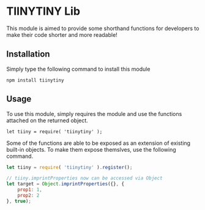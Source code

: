 TIINYTINY Lib
=============
This module is aimed to provide some shorthand functions for developers to make their code shorter and more readable!

## Installation ##

Simply type the following command to install this module

```text
npm install tiinytiny
```

## Usage ##
To use this module, simply requires the module and use the functions attached on the returned object.

```javasctipt
let tiiny = require( 'tiinytiny' );
```

Some of the functions are able to be exposed as an extension of existing built-in objects. To make them expose themslves, use the following command.

```javascript
let tiiny = require( 'tiinytiny' ).register();

// tiiny.imprintProperties now can be accessed via Object
let target = Object.imprintProperties({}, {
	prop1: 1,
	prop2: 2
}, true);
```
